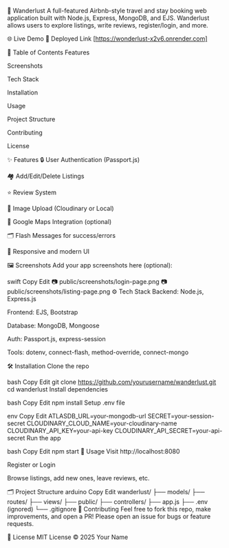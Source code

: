 🧳 Wanderlust
A full-featured Airbnb-style travel and stay booking web application built with Node.js, Express, MongoDB, and EJS. Wanderlust allows users to explore listings, write reviews, register/login, and more.

🌐 Live Demo
🔗 Deployed Link [https://wonderlust-x2v6.onrender.com]

📂 Table of Contents
Features

Screenshots

Tech Stack

Installation

Usage

Project Structure

Contributing

License

✨ Features
🔒 User Authentication (Passport.js)

🏘️ Add/Edit/Delete Listings

⭐ Review System

📸 Image Upload (Cloudinary or Local)

📍 Google Maps Integration (optional)

🗂 Flash Messages for success/errors

🎨 Responsive and modern UI

🖼️ Screenshots
Add your app screenshots here (optional):

swift
Copy
Edit
📷 public/screenshots/login-page.png
📷 public/screenshots/listing-page.png
⚙️ Tech Stack
Backend: Node.js, Express.js

Frontend: EJS, Bootstrap

Database: MongoDB, Mongoose

Auth: Passport.js, express-session

Tools: dotenv, connect-flash, method-override, connect-mongo

🛠️ Installation
Clone the repo

bash
Copy
Edit
git clone https://github.com/yourusername/wanderlust.git
cd wanderlust
Install dependencies

bash
Copy
Edit
npm install
Setup .env file

env
Copy
Edit
ATLASDB_URL=your-mongodb-url
SECRET=your-session-secret
CLOUDINARY_CLOUD_NAME=your-cloudinary-name
CLOUDINARY_API_KEY=your-api-key
CLOUDINARY_API_SECRET=your-api-secret
Run the app

bash
Copy
Edit
npm start
🚀 Usage
Visit http://localhost:8080

Register or Login

Browse listings, add new ones, leave reviews, etc.

🗂 Project Structure
arduino
Copy
Edit
wanderlust/
├── models/
├── routes/
├── views/
├── public/
├── controllers/
├── app.js
├── .env (ignored)
└── .gitignore
🤝 Contributing
Feel free to fork this repo, make improvements, and open a PR!
Please open an issue for bugs or feature requests.

📜 License
MIT License © 2025 Your Name
